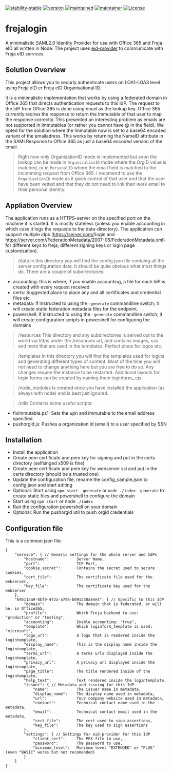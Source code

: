 [![stability-stable](https://img.shields.io/badge/stability-stable-green.svg)](#)
[![version](https://img.shields.io/badge/version-0.0.1-green.svg)](#)
[![maintained](https://img.shields.io/maintenance/yes/2020.svg)](#)
[![maintainer](https://img.shields.io/badge/maintainer-daniel%20sörlöv-blue.svg)](https://github.com/DSorlov)
[![License](https://img.shields.io/badge/License-MIT-blue.svg)](https://img.shields.io/github/license/DSorlov/eid-provider)

# frejalogin
A minimalistic SAML2.0 Identity Provider for use with Office 365 and Freja eID all written in Node. The project uses [eid-provider](https://www.npmjs.com/package/eid-provider) to communicate with Freja eID services.

## Solution Overview
This project allows you to securly authenticate users on LOA1-LOA3 level using Freja eID er Freja eID Organisational ID.

It is a minimalistic implementation that works by using a federated domain in Office 365 that directs authentication requests to this IdP.
The request to the IdP from Office 365 is done using email as the lookup key. Office 365 currently reqires the response to
return the Immutable of that user to map the response correctly. This presented an interesting
problem as emails are not supported in Immutables (or rather you cannot have @ in the field). We opted for the solution where the
Immutable now is set to a base64 encoded variant of the emailadress. This works by returning the NameID attribute in the SAMLResponse to
Office 365 as just a base64 encoded version of the email.

> Right now only OrganizationID mode is implemented but soon the lookup can be made in `OrganizationID` mode where the OrgID value is matched, or in `PersonalID` where the email field is matched to the incomming request from Office 365. I recomend to use the `OrganizationID` mode as it gives control of that user and that the user have been vetted and that they do not need to link their work email to their personal identity.

## Appliation Overview
The application runs as a HTTPS-server on the specified port on the machine it is started. It is mostly stateless (unless you enable accounting in which case it logs the requests to the data-directory). The application can support multiple idps (https://server.com/<idpname>/login and https://server.com/<idpname>/FederationMetadata/2007-06/FederationMetadata.xml) for different keys to freja, different signing keys or login page customization).

>/data
In this directory you will find the config.json file containg all the server configuration data. It should be quite obvious what most things do. There are a couple of subdirectories:
- accounting: this is where, if you enable accounting, a file for each IdP is created with every request received
- certs: Suggested place to place any and all certificates and credential files etc
- metadata: If instructed to using the `-generate` commandline switch; it will create static federation metadata files for the endpoint.
- powershell: If instructed to using the `-generate` commandline switch; it will create configuration scripts in powershell for configuring the domains

>/resources
This directory and any subdirectories is served out to the world via https under the /resources url, and contains images, css and more that are used in the templates. Perfect place for logos etc.

>/templates
In this directory you will find the templates used for logins and generating different types of content. Most of the time you will not need to change anything here but you are free to do so. Any changes require the instance to be restarted. Additional layouts for login forms can be created by naming them loginform_<something>.ejs.

>/node_modules
Is created once you have installed the application (as always with node) and is best just ignored.

>/utils
Contains some useful scripts:
- fiximmutable.ps1: Sets the upn and immutable to the email address specified.
- pushorgid.js: Pushes a organization id (email) to a user specified by SSN

## Installation
- Install the application
- Create pem certificate and pem key for signing and put in the certs directory (selfsinged x509 is fine)
- Create pem certificate and pem key for webserver ssl and put in the certs directory (should be a trusted one)
- Update the configuration file, rename the config_sample.json to config.json and start editing
- Optional: Start using `npm start -generate` or `node ./index -generate` to create static files and powershell to configure the domain
- Start using `npm start` or node `./index`
- Run the configuration powershell on your domain
- Optional: Run the pushorgid util to push orgid credentials

## Configuration file
This is a common json file:
```
{
    "service": { // Generic settings for the whole server and IdPs
        "hostname":            Server Name,
        "port":                TCP Port,
        "cookie_secret":       Contains the secret used to secure cookies,
        "cert_file":           The certificate file used for the webserver,
        "key_file":            The certificate key used for the webserver
    },
    "69511aa9-8bf9-472a-a756-b091238a44e4": { // Specific to this IdP
        "domain":              The domain that is federated, or will be, in Office365,
        "profile":             Which Freja backend to use: "production" or "testing",
        "accounting":          Enable accounting: "true",
        "template":            Which loginform_template is used; "microsoft",
        "logo_url":            A logo that is rendered inside the logintemplate,
        "display_name":        This is the display name inside the logintemplate,
        "terms_url":           A terms urls displayed inside the logintemplate,
        "privacy_url":         A privacy url displayed inside the logintemplate,
        "page_title":          The title rendered inside of the logintemplate,
        "help_text":           Text rendered inside the logintemplate,
        "issuer": { // Metadata and issuing for this IdP
            "name":            The issuer name in metadata,
            "display_name":    The display name used in metadata,
            "url":             Your company website used in metadata,
            "contact":         Technical contact name used in the metadata,
            "email":           Technical contact email used in the metadata,    
            "cert_file":       The cert used to sign assertions,
            "key_file":        The key used to sign assertions
        },
        "settings": { // Settings for eid-provider for this IdP
            "client_cert":     The PFX file to use,
            "password":        The password to use,
            "minimum_level":   Minimum level "EXTENDED" or "PLUS" (even "BASIC" works but not recomended)
        }
    }
}
```

